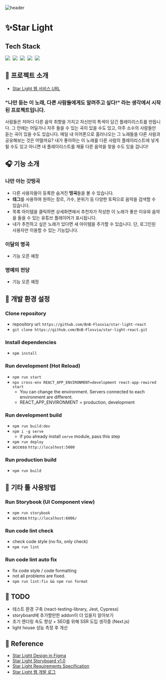 ![header](https://capsule-render.vercel.app/api?type=waving&color=43569C&height=300&section=header&text=STAR%20LIGHT&desc=나만%20아는%20띵곡을%20공유해보세요%21&fontSize=50&fontColor=ffffff&fontAlignY=35&descAlignY=50&animation=fadeIn)

# ✨Star Light

## Tech Stack

<img src="https://img.shields.io/badge/React%20v17.0.1-61DAFB?style=plastic&logo=React&logoColor=white"/>&nbsp;
<img src="https://img.shields.io/badge/StyledComponent%20v5.1.1-DB7093?style=plastic&logo=styled-components&logoColor=white"/>&nbsp;
<img src="https://img.shields.io/badge/MobX%20v6.2.0-FF9955?style=plastic&logo=MobX&logoColor=white"/>&nbsp;
<img src="https://img.shields.io/badge/AntDesign%20v4.15.6-0170FE?style=plastic&logo=Ant%20Design&logoColor=white"/>&nbsp;
<img src="https://img.shields.io/badge/Storybook%20v5.3.19-FF4785?style=plastic&logo=Storybook&logoColor=white"/>

## 🎵 프로젝트 소개

- [Star Light 웹 서비스 URL](http://star-light-web.ap-northeast-2.elasticbeanstalk.com)

<h3>"나만 듣는 이 노래, 다른 사람들에게도 알려주고 싶다!" 라는 생각에서 시작된 프로젝트입니다.</h3>
사람들은 저마다 다른 음악 취향을 가지고 자신만의 특색이 담긴 플레이리스트를 만듭니다. 
그 안에는 어딜가나 자주 들을 수 있는 곡이 있을 수도 있고, 아주 소수의 사람들만 듣는 곡이 있을 수도 있습니다.
매일 내 이어폰으로 흘러나오는 그 노래들을 다른 사람과 공유해보는 것은 어떨까요? 
내가 좋아하는 이 노래를 다른 사람의 플레이리스트에 넣게될 수도 있고 아니면 내 플레이리스트를 채울 다른 음악을 찾을 수도 있을 겁니다!

## 🎧 기능 소개

### 나만 아는 갓띵곡

- 다른 사용자들이 등록한 숨겨진 **띵곡**들을 볼 수 있습니다.
- **태그**를 사용하여 원하는 장르, 가수, 분위기 등 다양한 토픽으로 음악을 검색할 수 있습니다.
- 목록 아이템을 클릭하면 상세화면에서 추천자가 작성한 이 노래가 좋은 이유와 음악을 들을 수 있는 유튜브 플레이어가 표시됩니다.
- 내가 추천하고 싶은 노래가 있다면 새 아이템을 추가할 수 있습니다. 단, 로그인된 사용자만 이용할 수 있는 기능입니다.

### 이달의 명곡

- 기능 오픈 예정

### 명예의 전당

- 기능 오픈 예정

## 🔧 개발 환경 설정

### Clone repository

- repository url: `https://github.com/BnB-Flosvia/star-light-react`
- `git clone https://github.com/BnB-Flosvia/star-light-react.git`

### Install dependencies

- `npm install`

### Run development (Hot Reload)

- `npm run start`
- `npx cross-env REACT_APP_ENVIRONMENT=development react-app-rewired start`
  - You can change the environment. Servers connected to each environment are different.
  - REACT_APP_ENVIRONMENT = production, development

### Run development build

- `npm run build:dev`
- `npm i -g serve`
  - if you already install `serve` module, pass this step
- `npm run deploy`
- access `http://localhost:5000`

### Run production build

- `npm run build`

## 🧰 기타 툴 사용방법

### Run Storybook (UI Component view)

- `npm run storybook`
- access `http://localhost:6006/`

### Run code lint check

- check code style (no fix, only check)
- `npm run lint`

### Run code lint auto fix

- fix code style / code formatting
- not all problems are fixed.
- `npm run lint:fix && npm run format`

## 📝 TODO

- 테스트 환경 구축 (react-testing-library, Jest, Cypress)
- storyboard에 추가할만한 addon이 더 있을지 알아보기
- 초기 렌더링 속도 향상 + SEO를 위해 SSR 도입 생각중 (Next.js)
- light house 성능 측정 후 개선

## 📘 Reference

- [Star Light Design in Figma](https://www.figma.com/file/NyRHXYp1ydVb9l4yoHmDtH/Star-Light-Web?node-id=0%3A1)
- [Star Light Storyboard v1.0](https://docs.google.com/presentation/d/1Sp_AaRGX0Djxg1bEWvEA5sCDMwHlt4ju8T6O6NrWqA0/edit?usp=sharing)
- [Star Light Requirements Specification](https://hackmd.io/@starmango/service-specification)
- [Star Light 웹 개발 로그](https://hackmd.io/@starmango/development-log)
